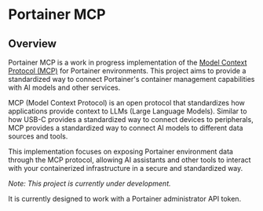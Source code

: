 # Portainer MCP

## Overview

Portainer MCP is a work in progress implementation of the [Model Context Protocol (MCP)](https://modelcontextprotocol.io/introduction) for Portainer environments. This project aims to provide a standardized way to connect Portainer's container management capabilities with AI models and other services.

MCP (Model Context Protocol) is an open protocol that standardizes how applications provide context to LLMs (Large Language Models). Similar to how USB-C provides a standardized way to connect devices to peripherals, MCP provides a standardized way to connect AI models to different data sources and tools.

This implementation focuses on exposing Portainer environment data through the MCP protocol, allowing AI assistants and other tools to interact with your containerized infrastructure in a secure and standardized way.

*Note: This project is currently under development.*

It is currently designed to work with a Portainer administrator API token.